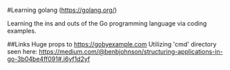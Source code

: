 #Learning golang (https://golang.org/)

Learning the ins and outs of the Go programming language via coding examples.

##Links
Huge props to https://gobyexample.com
Utilizing 'cmd' directory seen here: https://medium.com/@benbjohnson/structuring-applications-in-go-3b04be4ff091#.i6yf1d2yf
